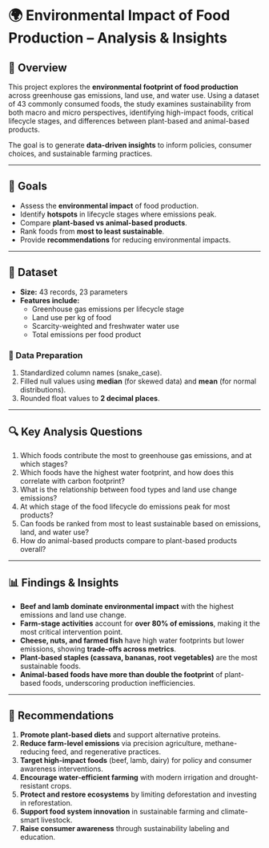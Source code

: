# 🌍 Environmental Impact of Food Production – Analysis & Insights

## 📌 Overview
This project explores the **environmental footprint of food production** across greenhouse gas emissions, land use, and water use. Using a dataset of 43 commonly consumed foods, the study examines sustainability from both macro and micro perspectives, identifying high-impact foods, critical lifecycle stages, and differences between plant-based and animal-based products.  

The goal is to generate **data-driven insights** to inform policies, consumer choices, and sustainable farming practices.

---

## 🎯 Goals
- Assess the **environmental impact** of food production.  
- Identify **hotspots** in lifecycle stages where emissions peak.  
- Compare **plant-based vs animal-based products**.  
- Rank foods from **most to least sustainable**.  
- Provide **recommendations** for reducing environmental impacts.  

---

## 📂 Dataset
- **Size:** 43 records, 23 parameters  
- **Features include:**  
  - Greenhouse gas emissions per lifecycle stage  
  - Land use per kg of food  
  - Scarcity-weighted and freshwater water use  
  - Total emissions per food product  

### 🔧 Data Preparation
1. Standardized column names (snake_case).  
2. Filled null values using **median** (for skewed data) and **mean** (for normal distributions).  
3. Rounded float values to **2 decimal places**.  

---

## 🔍 Key Analysis Questions
1. Which foods contribute the most to greenhouse gas emissions, and at which stages?  
2. Which foods have the highest water footprint, and how does this correlate with carbon footprint?  
3. What is the relationship between food types and land use change emissions?  
4. At which stage of the food lifecycle do emissions peak for most products?  
5. Can foods be ranked from most to least sustainable based on emissions, land, and water use?  
6. How do animal-based products compare to plant-based products overall?  

---

## 📊 Findings & Insights
- **Beef and lamb dominate environmental impact** with the highest emissions and land use change.  
- **Farm-stage activities** account for **over 80% of emissions**, making it the most critical intervention point.  
- **Cheese, nuts, and farmed fish** have high water footprints but lower emissions, showing **trade-offs across metrics**.  
- **Plant-based staples (cassava, bananas, root vegetables)** are the most sustainable foods.  
- **Animal-based foods have more than double the footprint** of plant-based foods, underscoring production inefficiencies.  

---

## 🧠 Recommendations
1. **Promote plant-based diets** and support alternative proteins.  
2. **Reduce farm-level emissions** via precision agriculture, methane-reducing feed, and regenerative practices.  
3. **Target high-impact foods** (beef, lamb, dairy) for policy and consumer awareness interventions.  
4. **Encourage water-efficient farming** with modern irrigation and drought-resistant crops.  
5. **Protect and restore ecosystems** by limiting deforestation and investing in reforestation.  
6. **Support food system innovation** in sustainable farming and climate-smart livestock.  
7. **Raise consumer awareness** through sustainability labeling and education.  
